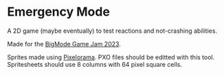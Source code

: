 # Emergency Mode

A 2D game (maybe eventually) to test reactions and not-crashing abilities.

Made for the [BigMode Game Jam 2023](https://itch.io/jam/bigmode-2023).

Sprites made using [Pixelorama](https://orama-interactive.itch.io/pixelorama). PXO files should be editted with this tool. Spritesheets should use 8 columns with 64 pixel square cells.

